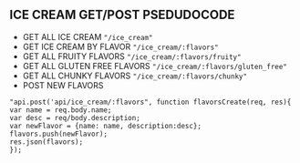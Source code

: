 
## ICE CREAM GET/POST PSEDUDOCODE

- GET ALL ICE CREAM ``"/ice_cream"``
- GET ICE CREAM BY FLAVOR ``"/ice_cream/:flavors"``
- GET ALL FRUITY FLAVORS ``"/ice_cream/:flavors/fruity"``
- GET ALL GLUTEN FREE FLAVORS ``"/ice_cream/:flavors/gluten_free"``
- GET ALL CHUNKY FLAVORS ``"/ice_cream/:flavors/chunky"``
- POST NEW FLAVORS
```
"api.post('api/ice_cream/:flavors", function flavorsCreate(req, res){
var name = req.body.name;
var desc = req/body.description;
var newFlavor = {name: name, description:desc};
flavors.push(newFlavor);
res.json(flavors);
});
```
